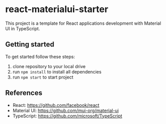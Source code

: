# react-materialui-starter
This project is a template for React applications development with Material UI in TypeScript.

## Getting started
To get started follow these steps:
1. clone repository to your local drive
2. run ```npm install``` to install all dependencies
3. run ```npm start``` to start project

## References
* React: https://github.com/facebook/react
* Material UI: https://github.com/mui-org/material-ui
* TypeScript: https://github.com/microsoft/TypeScript
